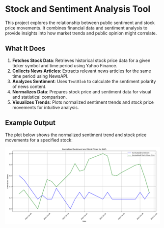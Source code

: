 # Stock and Sentiment Analysis Tool

This project explores the relationship between public sentiment and stock price movements. It combines financial data and sentiment analysis to provide insights into how market trends and public opinion might correlate.

## What It Does

1. **Fetches Stock Data**: Retrieves historical stock price data for a given ticker symbol and time period using Yahoo Finance.
2. **Collects News Articles**: Extracts relevant news articles for the same time period using NewsAPI.
3. **Analyzes Sentiment**: Uses `TextBlob` to calculate the sentiment polarity of news content.
4. **Normalizes Data**: Prepares stock price and sentiment data for visual and statistical comparison.
5. **Visualizes Trends**: Plots normalized sentiment trends and stock price movements for intuitive analysis.

## Example Output

The plot below shows the normalized sentiment trend and stock price movements for a specified stock:

![Example Figure](./NormalizedSentimentStockPricesAAPL.png)
